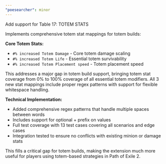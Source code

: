 ```yaml
---
"poesearcher": minor
---
```


Add support for Table 17: TOTEM STATS

Implements comprehensive totem stat mappings for totem builds:

**Core Totem Stats:**
- `#% increased Totem Damage` - Core totem damage scaling
- `#% increased Totem Life` - Essential totem survivability
- `#% increased Totem Placement speed` - Totem placement speed

This addresses a major gap in totem build support, bringing totem stat coverage from 0% to 100% coverage of all essential totem modifiers. All 3 new stat mappings include proper regex patterns with support for flexible whitespace handling.

**Technical Implementation:**
- Added comprehensive regex patterns that handle multiple spaces between words
- Includes support for optional + prefix on values
- Full test coverage with 13 test cases covering all scenarios and edge cases
- Integration tested to ensure no conflicts with existing minion or damage stats

This fills a critical gap for totem builds, making the extension much more useful for players using totem-based strategies in Path of Exile 2.